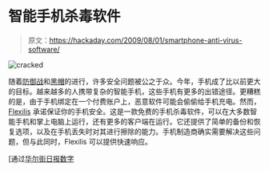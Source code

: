 # 智能手机杀毒软件

> 原文：<https://hackaday.com/2009/08/01/smartphone-anti-virus-software/>

![cracked](img/61ce785849bb726c6e06a326c7edc3a5.png "cracked")

随着[防御战](http://www.mahalo.com/defcon)和[黑帽](http://www.mahalo.com/black-hat)的进行，许多安全问题被公之于众。今年，手机成了比以前更大的目标。越来越多的人携带复杂的智能手机，这些手机有更多的出错途径。更糟糕的是，由于手机绑定在一个付费账户上，恶意软件可能会偷偷给手机充电。然而， [Flexilis](https://beta.flexilis.com/) 承诺保证你的手机安全。这是一款免费的手机杀毒软件，可以在大多数智能手机和掌上电脑上运行，还有更多的客户端在运行。它还提供了简单的备份和恢复选项，以及在手机丢失时对其进行擦除的能力。手机制造商确实需要解决这些问题，但与此同时，Flexilis 可以提供快速响应。

[通过[华尔街日报数字](http://blogs.wsj.com/digits/2009/07/30/spotlighting-security-threats-to-mobile-devices/)